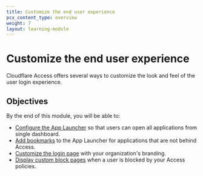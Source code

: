 ```yaml
---
title: Customize the end user experience
pcx_content_type: overview
weight: 7
layout: learning-module
---
```


# Customize the end user experience

Cloudflare Access offers several ways to customize the look and feel of the user login experience.

## Objectives

By the end of this module, you will be able to:

- [Configure the App Launcher](/cloudflare-one/applications/app-launcher/#docs-content) so that users can open all applications from single dashboard.
- [Add bookmarks](/cloudflare-one/applications/bookmarks/) to the App Launcher for applications that are not behind Access.
- [Customize the login page](/cloudflare-one/applications/custom-pages/#login-page) with your organization's branding.
- [Display custom block pages](/cloudflare-one/applications/custom-pages/#block-page) when a user is blocked by your Access policies.

